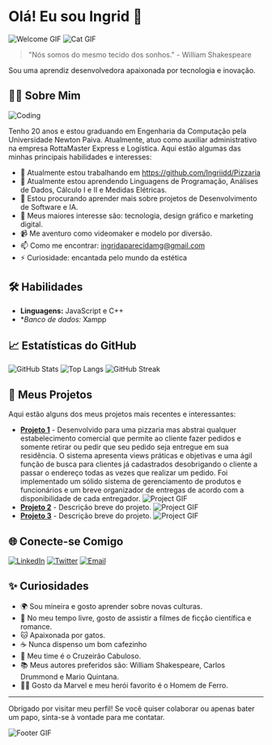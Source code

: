 # Olá! Eu sou Ingrid 👋

![Welcome GIF](https://media.giphy.com/media/xT9IgzoKnwFNmISR8I/giphy.gif) ![Cat GIF](https://i.giphy.com/media/v1.Y2lkPTc5MGI3NjExZ296czVyOTBkcG0xY2ppbDI0Y2h0N3FvcTd1dG42ZGF5d28zYWs0aiZlcD12MV9pbnRlcm5hbF9naWZfYnlfaWQmY3Q9Zw/VbnUQpnihPSIgIXuZv/giphy.gif)

> "Nós somos do mesmo tecido dos sonhos." - William Shakespeare

Sou uma aprendiz desenvolvedora apaixonada por tecnologia e inovação.

## 🧑‍💻 Sobre Mim

![Coding](https://www.linkparailustracao.com)

Tenho 20 anos e estou graduando em Engenharia da Computação pela Universidade Newton Paiva. Atualmente, atuo como auxiliar administrativo na empresa RottaMaster Express e Logística. Aqui estão algumas das minhas principais habilidades e interesses:

- 🔭 Atualmente estou trabalhando em https://github.com/Ingriidd/Pizzaria
- 🌱 Atualmente estou aprendendo Linguagens de Programação, Análises de Dados, Cálculo I e II e Medidas Elétricas.
- 👯 Estou procurando aprender mais sobre projetos de Desenvolvimento de Software e IA.
- 💬 Meus maiores interesse são: tecnologia, design gráfico e marketing digital.
- 📹 Me aventuro como videomaker e modelo por diversão. 
- 📫 Como me encontrar: ingridaparecidamg@gmail.com
- ⚡ Curiosidade: encantada pelo mundo da estética

## 🛠️ Habilidades

- **Linguagens:** JavaScript e C++
- **Banco de dados:* Xampp

## 📈 Estatísticas do GitHub

![GitHub Stats](https://github-readme-stats.vercel.app/api?username=seuusername&show_icons=true&theme=radical)
![Top Langs](https://github-readme-stats.vercel.app/api/top-langs/?username=seuusername&layout=compact&theme=radical)
![GitHub Streak](https://github-readme-streak-stats.herokuapp.com/?user=seuusername&theme=radical)


## 🚀 Meus Projetos

Aqui estão alguns dos meus projetos mais recentes e interessantes:

- [**Projeto 1**](https://github.com/Ingriidd/Pizzaria) - Desenvolvido para uma pizzaria mas abstrai qualquer estabelecimento comercial que permite ao cliente fazer pedidos e somente retirar ou pedir que seu pedido seja entregue em sua residência. O sistema apresenta views práticas e objetivas e uma ágil função de busca para clientes já cadastrados desobrigando o cliente a passar o endereço todas as vezes que realizar um pedido. Foi implementado um sólido sistema de gerenciamento de produtos e funcionários e um breve organizador de entregas de acordo com a disponibilidade de cada entregador.
![Project GIF]([https://media.giphy.com/media/xT9IgzoKnwFNmISR8I/giphy.gif](https://raw.githubusercontent.com/dcresnitzky/LCP/master/Uml_final.PNG))
- [**Projeto 2**](https://github.com/seuprojeto2) - Descrição breve do projeto.
![Project GIF](https://media.giphy.com/media/l1J9qemh1La8b0Rag/giphy.gif)
- [**Projeto 3**](https://github.com/seuprojeto3) - Descrição breve do projeto.
![Project GIF](https://media.giphy.com/media/3o6gDUfmjGOPlZRave/giphy.gif)

## 🌐 Conecte-se Comigo

[![LinkedIn]([https://img.shields.io/badge/LinkedIn-blue?style=for-the-badge&logo=linkedin&logoColor=white)](https://www.linkedin.com/in/seu-perfil](https://www.linkedin.com/in/ingrid-aparecida-166304228/))
[![Twitter](https://img.shields.io/badge/Twitter-blue?style=for-the-badge&logo=twitter&logoColor=white)](https://twitter.com/seu_perfil)
[![Email](https://img.shields.io/badge/Email-red?style=for-the-badge&logo=gmail&logoColor=white)](mailto:seuemail@dominio.com)

## ✨ Curiosidades

- 🌍 Sou mineira e gosto aprender sobre novas culturas.
- 🎨 No meu tempo livre, gosto de assistir a filmes de ficção científica e romance.
- 🐱 Apaixonada por gatos.
- ☕ Nunca dispenso um bom cafezinho
- 💙 Meu time é o Cruzeirão Cabuloso.
- 📚 Meus autores preferidos são: William Shakespeare, Carlos Drummond e Mario Quintana.
- 🦸‍♂️ Gosto da Marvel e meu herói favorito é o Homem de Ferro.

---

Obrigado por visitar meu perfil! Se você quiser colaborar ou apenas bater um papo, sinta-se à vontade para me contatar.

![Footer GIF](https://media.giphy.com/media/3o7aD2saalBwwftBIY/giphy.gif)

